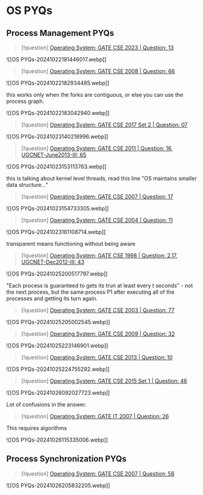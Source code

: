 # OS PYQs

## Process Management PYQs


> [!question] 
> [Operating System: GATE CSE 2023 | Question: 13](https://gateoverflow.in/399299/gate-cse-2023-question-13)

![[OS PYQs-20241022181446017.webp]]


> [!question] 
> [Operating System: GATE CSE 2008 | Question: 66](https://gateoverflow.in/489/gate-cse-2008-question-66)

![[OS PYQs-20241022182934485.webp]]

this works only when the forks are contiguous, or else you can use the process graph.


![[OS PYQs-20241022183042940.webp]]



> [!question] 
> [Operating System: GATE CSE 2017 Set 2 | Question: 07](https://gateoverflow.in/118240/gate-cse-2017-set-2-question-07)

![[OS PYQs-20241023140218996.webp]]



> [!question] 
> [Operating System: GATE CSE 2011 | Question: 16, UGCNET-June2013-III: 65](https://gateoverflow.in/2118/gate-cse-2011-question-16-ugcnet-june2013-iii-65)

![[OS PYQs-20241023153113763.webp]]


this is talking about kernel level threads, read this line "OS maintains smaller data structure..."



> [!question] 
> [Operating System: GATE CSE 2007 | Question: 17](https://gateoverflow.in/1215/gate-cse-2007-question-17)

![[OS PYQs-20241023154733305.webp]]


> [!question] 
> [Operating System: GATE CSE 2004 | Question: 11](https://gateoverflow.in/1008/gate-cse-2004-question-11)

![[OS PYQs-20241023181108714.webp]]


transparent means functioning without being aware



> [!question] 
> [Operating System: GATE CSE 1998 | Question: 2.17, UGCNET-Dec2012-III: 43](https://gateoverflow.in/1690/gate-cse-1998-question-2-17-ugcnet-dec2012-iii-43)

![[OS PYQs-20241025200517797.webp]]




"Each process is guaranteed to gets its trun at least every $t$ seconds" - not the next process, but the same process P1 after executing all of the processes and getting its turn again.


> [!question] 
> [Operating System: GATE CSE 2003 | Question: 77](https://gateoverflow.in/963/gate-cse-2003-question-77)

![[OS PYQs-20241025205002545.webp]]



> [!question] 
> [Operating System: GATE CSE 2009 | Question: 32](https://gateoverflow.in/1318/gate-cse-2009-question-32)

![[OS PYQs-20241025223146901.webp]]



> [!question] 
> [Operating System: GATE CSE 2013 | Question: 10](https://gateoverflow.in/1419/gate-cse-2013-question-10)

![[OS PYQs-20241025224755292.webp]]




> [!question] 
> [Operating System: GATE CSE 2015 Set 1 | Question: 46](https://gateoverflow.in/8330/gate-cse-2015-set-1-question-46)

![[OS PYQs-20241026092027723.webp]]


Lot of confusions in the answer. 


> [!question] 
> [Operating System: GATE IT 2007 | Question: 26](https://gateoverflow.in/3459/gate-it-2007-question-26)

This requires algorithms

![[OS PYQs-20241026115335006.webp]]

## Process Synchronization PYQs


> [!question] 
> [Operating System: GATE CSE 2007 | Question: 58](https://gateoverflow.in/1256/gate-cse-2007-question-58)

![[OS PYQs-20241026205832205.webp]]





